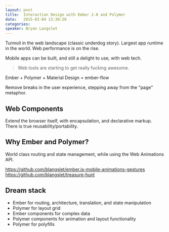 ```yaml
---
layout: post
title:  Interaction Design with Ember 2.0 and Polymer
date:   2015-03-04 13:30:20
categories:
speaker: Bryan Langslet
---
```


Turmoil in the web landscape (classic underdog story). Largest app runtime
in the world. Web performance is on the rise.

Mobile apps can be built, and still a delight to use, with web tech.

> Web tools are starting to get really fucking awesome.

Ember + Polymer + Material Design = ember-flow

Remove breaks in the user experience, stepping away from the "page" metaphor.

## Web Components

Extend the browser itself, with encapsulation, and declarative markup. There
is true reusability/portability.

## Why Ember and Polymer?

World class routing and state management, while using the Web Animations API.

<https://github.com/blangslet/ember.js-mobile-animations-gestures>
<https://github.com/blangslet/treasure-hunt>

## Dream stack

* Ember for routing, architecture, translation, and state manipulation
* Polymer for layout grid
* Ember components for complex data
* Polymer components for animation and layout functionality
* Polymer for polyfills
